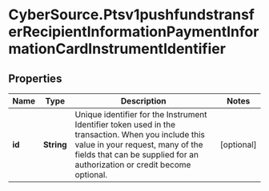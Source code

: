 # CyberSource.Ptsv1pushfundstransferRecipientInformationPaymentInformationCardInstrumentIdentifier

## Properties
Name | Type | Description | Notes
------------ | ------------- | ------------- | -------------
**id** | **String** | Unique identifier for the Instrument Identifier token used in the transaction. When you include this value in your request, many of the fields that can be supplied for an authorization or credit become optional.  | [optional] 


